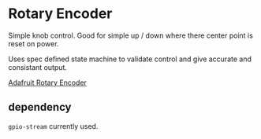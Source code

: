 # Rotary Encoder 

Simple knob control.  Good for simple up / down where there center point is reset on power. 

Uses spec defined state machine to validate control and give accurate and consistant output.

[Adafruit Rotary Encoder](https://www.adafruit.com/product/377)

## dependency

```gpio-stream``` currently used.  

